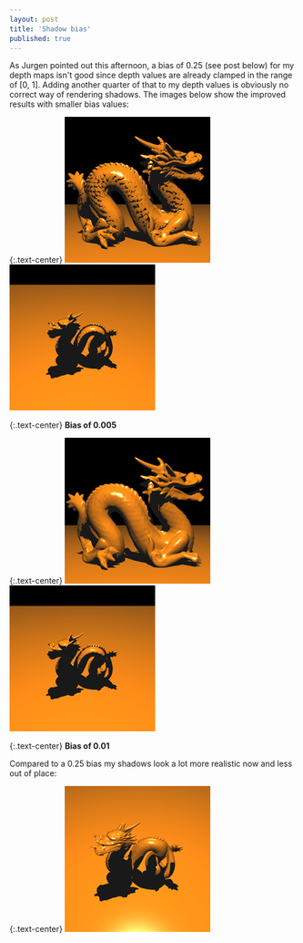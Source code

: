 ```yaml
---
layout: post
title: 'Shadow bias'
published: true
---
```


As Jurgen pointed out this afternoon, a bias of 0.25 (see post below) for my depth maps isn't good since depth values are already clamped in the range of [0, 1]. Adding another quarter of that to my depth values is obviously no correct way of rendering shadows. The images below show the improved results with smaller bias values:

{:.text-center}
![Dragon](/uploads/2010/11/Dragon1.png)
![Dragon](/uploads/2010/11/Dragon2.png)

{:.text-center}
**Bias of 0.005**

{:.text-center}
![Dragon](/uploads/2010/11/Dragon3.png)
![Dragon](/uploads/2010/11/Dragon4.png)

{:.text-center}
**Bias of 0.01**

Compared to a 0.25 bias my shadows look a lot more realistic now and less out of place:

{:.text-center}
![Dragon](/uploads/2009/10/Dragon8.png)
